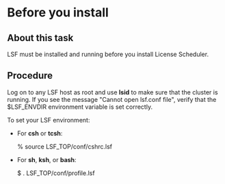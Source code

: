 # Before you install

## About this task

LSF must be installed and running before you install License Scheduler.

## Procedure

Log on to any LSF host as root and use **lsid** to make sure that the cluster is running. If you see the message "Cannot open lsf.conf file", verify that the $LSF_ENVDIR environment variable is set correctly.

To set your LSF environment:

- For **csh** or **tcsh**:

  % source LSF_TOP/conf/cshrc.lsf

- For **sh**, **ksh**, or **bash**:

  $ . LSF_TOP/conf/profile.lsf
